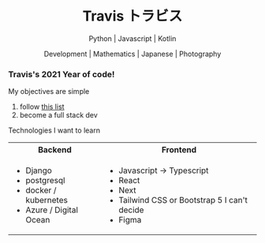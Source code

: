 <h1 id='name', align=center> Travis トラビス </h1>

<p align="center">
Python | Javascript | Kotlin
</p>
<p align="center">
Development | Mathematics | Japanese | Photography
</p>

<h3>Travis's 2021 Year of code!</h3>
<p>
  My objectives are simple
  <ol>
    <li>follow <a href="https://panelbear.com/blog/tech-stack/">this list</a></li>
    <li>become a full stack dev</li>
  </ol>
</p>
<p>
  Technologies I want to learn

  <table>
  <tr>
    <th>Backend</th>
    <th>Frontend</th>
  </tr>
  <tr>
    <td>
      <ul>
        <li>Django</li>
        <li>postgresql</li>
        <li>docker / kubernetes</li>
        <li>Azure / Digital Ocean</li>
      </ul>
    </td>
    <td>
      <ul>
        <li>Javascript -> Typescript</li>
        <li>React</li>
        <li>Next</li>
        <li>Tailwind CSS or Bootstrap 5 I can't decide</li>
        <li>Figma</li>
      </ul>
    </td>
  </tr>
</table>
